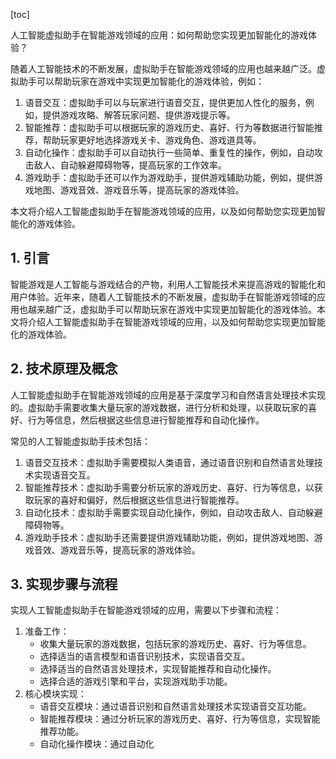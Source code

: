 
[toc]                    
                
                
人工智能虚拟助手在智能游戏领域的应用：如何帮助您实现更加智能化的游戏体验？

随着人工智能技术的不断发展，虚拟助手在智能游戏领域的应用也越来越广泛。虚拟助手可以帮助玩家在游戏中实现更加智能化的游戏体验，例如：

1. 语音交互：虚拟助手可以与玩家进行语音交互，提供更加人性化的服务，例如，提供游戏攻略、解答玩家问题、提供游戏提示等。
2. 智能推荐：虚拟助手可以根据玩家的游戏历史、喜好、行为等数据进行智能推荐，帮助玩家更好地选择游戏关卡、游戏角色、游戏道具等。
3. 自动化操作：虚拟助手可以自动执行一些简单、重复性的操作，例如，自动攻击敌人、自动躲避障碍物等，提高玩家的工作效率。
4. 游戏助手：虚拟助手还可以作为游戏助手，提供游戏辅助功能，例如，提供游戏地图、游戏音效、游戏音乐等，提高玩家的游戏体验。

本文将介绍人工智能虚拟助手在智能游戏领域的应用，以及如何帮助您实现更加智能化的游戏体验。

## 1. 引言

智能游戏是人工智能与游戏结合的产物，利用人工智能技术来提高游戏的智能化和用户体验。近年来，随着人工智能技术的不断发展，虚拟助手在智能游戏领域的应用也越来越广泛，虚拟助手可以帮助玩家在游戏中实现更加智能化的游戏体验。本文将介绍人工智能虚拟助手在智能游戏领域的应用，以及如何帮助您实现更加智能化的游戏体验。

## 2. 技术原理及概念

人工智能虚拟助手在智能游戏领域的应用是基于深度学习和自然语言处理技术实现的。虚拟助手需要收集大量玩家的游戏数据，进行分析和处理，以获取玩家的喜好、行为等信息，然后根据这些信息进行智能推荐和自动化操作。

常见的人工智能虚拟助手技术包括：

1. 语音交互技术：虚拟助手需要模拟人类语音，通过语音识别和自然语言处理技术实现语音交互。
2. 智能推荐技术：虚拟助手需要分析玩家的游戏历史、喜好、行为等信息，以获取玩家的喜好和偏好，然后根据这些信息进行智能推荐。
3. 自动化技术：虚拟助手需要实现自动化操作，例如，自动攻击敌人、自动躲避障碍物等。
4. 游戏助手技术：虚拟助手还需要提供游戏辅助功能，例如，提供游戏地图、游戏音效、游戏音乐等，提高玩家的游戏体验。

## 3. 实现步骤与流程

实现人工智能虚拟助手在智能游戏领域的应用，需要以下步骤和流程：

1. 准备工作：
    - 收集大量玩家的游戏数据，包括玩家的游戏历史、喜好、行为等信息。
    - 选择适当的语言模型和语音识别技术，实现语音交互。
    - 选择适当的自然语言处理技术，实现智能推荐和自动化操作。
    - 选择合适的游戏引擎和平台，实现游戏助手功能。
2. 核心模块实现：
    - 语音交互模块：通过语音识别和自然语言处理技术实现语音交互功能。
    - 智能推荐模块：通过分析玩家的游戏历史、喜好、行为等信息，实现智能推荐功能。
    - 自动化操作模块：通过自动化

